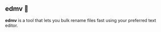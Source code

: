 ## edmv 📝

**edmv** is a tool that lets you bulk rename files fast using your preferred
text editor.
